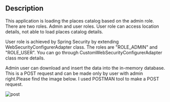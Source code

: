 
## Description

This application is loading the places catalog based on the admin role.  There are two roles. Admin and user roles. User role can access location details, not able to load places catalog details. 

User role is achieved by Spring Security by extending WebSecurityConfigurerAdapter class. The roles are "ROLE_ADMIN"  and "ROLE_USER". You can go through CustomWebSecurityConfigurerAdapter class more details.

Admin user can download and insert the data into the in-memory database. This is a POST request and can be made only by user with admin right.Please find the image below. I used POSTMAN tool to make a POST request.

![post](https://user-images.githubusercontent.com/968987/67464831-a7dc3d00-f661-11e9-92ee-c7cd8015b6e2.png)

